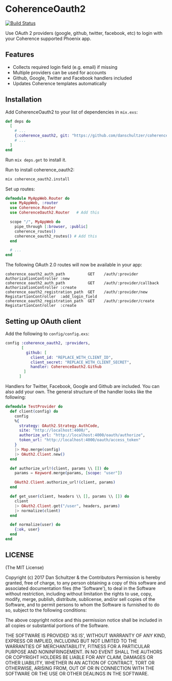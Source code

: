 # CoherenceOauth2

[![Build Status](https://travis-ci.org/danschultzer/coherence_oauth2.svg?branch=master)](https://travis-ci.org/danschultzer/coherence_oauth2)

Use OAuth 2 providers (google, github, twitter, facebook, etc) to login with your Coherence supported Phoenix app.

## Features

* Collects required login field (e.g. email) if missing
* Multiple providers can be used for accounts
* Github, Google, Twitter and Facebook handlers included
* Updates Coherence templates automatically

## Installation

Add CoherenceOauth2 to your list of dependencies in `mix.exs`:

```elixir
def deps do
  [
    # ...
    {:coherence_oauth2, git: "https://github.com/danschultzer/coherence_oauth2.git"}
    # ...
  ]
end
```

Run `mix deps.get` to install it.

Run to install coherence_oauth2:

```bash
mix coherence_oauth2.install
```

Set up routes:

```elixir
defmodule MyAppWeb.Router do
  use MyAppWeb, :router
  use Coherence.Router
  use CoherenceOauth2.Router   # Add this

  scope "/", MyAppWeb do
    pipe_through [:browser, :public]
    coherence_routes()
    coherence_oauth2_routes() # Add this
  end

  # ...
end
```

The following OAuth 2.0 routes will now be available in your app:

```
coherence_oauth2_auth_path          GET    /auth/:provider            AuthorizationController :new
coherence_oauth2_auth_path          GET    /auth/:provider/callback   AuthorizationController :create
coherence_oauth2_registration_path  GET    /auth/:provider/new        RegistartionController  :add_login_field
coherence_oauth2_registration_path  GET    /auth/:provider/create     RegistartionController  :create
```

## Setting up OAuth client

Add the following to `config/config.exs`:

```elixir
config :coherence_oauth2, :providers,
       [
         github: [
           client_id: "REPLACE_WITH_CLIENT_ID",
           client_secret: "REPLACE_WITH_CLIENT_SECRET",
           handler: CoherenceOauth2.Github
        ]
      ]
```

Handlers for Twitter, Facebook, Google and Github are included. You can also add your own. The general structure of the handler looks like the following:

```elixir
defmodule TestProvider do
  def client(config) do
    config
    %{
      strategy: OAuth2.Strategy.AuthCode,
      site: "http://localhost:4000/",
      authorize_url: "http://localhost:4000/oauth/authorize",
      token_url: "http://localhost:4000/oauth/access_token"
    }
    |> Map.merge(config)
    |> OAuth2.Client.new()
  end

  def authorize_url!(client, params \\ []) do
    params = Keyword.merge(params, [scope: "user"])

    OAuth2.Client.authorize_url!(client, params)
  end

  def get_user(client, headers \\ [], params \\ []) do
    client
    |> OAuth2.Client.get("/user", headers, params)
    |> normalize(client)
  end

  def normalize(user) do
    {:ok, user}
  end
end
```

## LICENSE

(The MIT License)

Copyright (c) 2017 Dan Schultzer & the Contributors Permission is hereby granted, free of charge, to any person obtaining a copy of this software and associated documentation files (the 'Software'), to deal in the Software without restriction, including without limitation the rights to use, copy, modify, merge, publish, distribute, sublicense, and/or sell copies of the Software, and to permit persons to whom the Software is furnished to do so, subject to the following conditions:

The above copyright notice and this permission notice shall be included in all copies or substantial portions of the Software.

THE SOFTWARE IS PROVIDED 'AS IS', WITHOUT WARRANTY OF ANY KIND, EXPRESS OR IMPLIED, INCLUDING BUT NOT LIMITED TO THE WARRANTIES OF MERCHANTABILITY, FITNESS FOR A PARTICULAR PURPOSE AND NONINFRINGEMENT. IN NO EVENT SHALL THE AUTHORS OR COPYRIGHT HOLDERS BE LIABLE FOR ANY CLAIM, DAMAGES OR OTHER LIABILITY, WHETHER IN AN ACTION OF CONTRACT, TORT OR OTHERWISE, ARISING FROM, OUT OF OR IN CONNECTION WITH THE SOFTWARE OR THE USE OR OTHER DEALINGS IN THE SOFTWARE.
